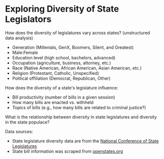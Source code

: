 # Exploring Diversity of State Legislators


How does the diversity of legislatures vary across states? (unstructured data analysis)
 * Generation (Millenials, GenX, Boomers, Silent, and Greatest)
 * Male:Female
 * Education level (high school, bachelors, advanced)
 * Occupation (agriculture, business, attorney, etc.)
 * Race (Native American, African American, Asian American, etc.)
 * Religion (Protestant, Catholic, Unspecified)
 * Political offiliation (Democrat, Republican, Other)

How does the diversity of a state's legislature influence:
 * Bill productivity (number of bills in a given session)
 * How many bills are enacted vs. withheld 
 * Topics of bills (e.g., how many bills are related to criminal justice?)
 
What is the relationship between diversity in state legislatures and diversity in the state populace?
 
Data sources:
 * State legislature diversity data are from the [National Conference of State Legislatures](http://www.ncsl.org/research/about-state-legislatures/who-we-elect-an-interactive-graphic.aspx#)
 * State bill information was scraped from [openstates.org](https://openstates.org/)
 
